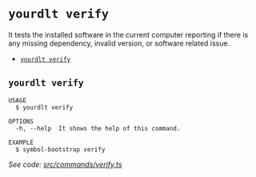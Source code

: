 `yourdlt verify`
================

It tests the installed software in the current computer reporting if there is any missing dependency, invalid version, or software related issue.

* [`yourdlt verify`](#yourdlt-verify)

## `yourdlt verify`

```
USAGE
  $ yourdlt verify

OPTIONS
  -h, --help  It shows the help of this command.

EXAMPLE
  $ symbol-bootstrap verify
```

_See code: [src/commands/verify.ts](https://github.com/usingblockchain/yourdlt/blob/v1.3.2/src/commands/verify.ts)_
